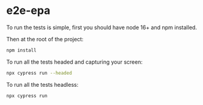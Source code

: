 # e2e-epa

To run the tests is simple, first you should have node 16+ and npm installed.

Then at the root of the project:
```bash
npm install
```

To run all the tests headed and capturing your screen:

```bash
npx cypress run --headed
```

To run all the tests headless:

```bash
npx cypress run
```
